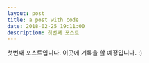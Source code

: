 ```yaml
---
layout: post
title: a post with code
date: 2018-02-25 19:11:00 
description: 첫번째 포스트
---
```

첫번째 포스트입니다. 이곳에 기록을 할 예정입니다. :) 
